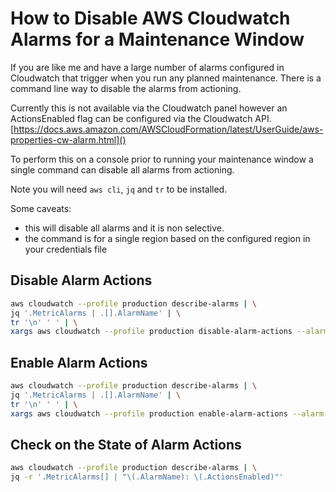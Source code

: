 How to Disable AWS Cloudwatch Alarms for a Maintenance Window
===

If you are like me and have a large number of alarms configured in Cloudwatch that trigger when you run any planned maintenance. There is a command line way to disable the alarms from actioning. 

Currently this is not available via the Cloudwatch panel however an ActionsEnabled flag can be configured via the Cloudwatch API. [https://docs.aws.amazon.com/AWSCloudFormation/latest/UserGuide/aws-properties-cw-alarm.html]()

To perform this on a console prior to running your maintenance window a single command can disable all alarms from actioning.

Note you will need `aws cli`, `jq` and `tr` to be installed.

Some caveats:

- this will disable all alarms and it is non selective. 
- the command is for a single region based on the configured region in your credentials file

## Disable Alarm Actions
```bash
aws cloudwatch --profile production describe-alarms | \
jq '.MetricAlarms | .[].AlarmName' | \
tr '\n' ' ' | \
xargs aws cloudwatch --profile production disable-alarm-actions --alarm-names
```

## Enable Alarm Actions
```bash
aws cloudwatch --profile production describe-alarms | \
jq '.MetricAlarms | .[].AlarmName' | \
tr '\n' ' ' | \
xargs aws cloudwatch --profile production enable-alarm-actions --alarm-names
```

## Check on the State of Alarm Actions
```bash
aws cloudwatch --profile production describe-alarms | \
jq -r '.MetricAlarms[] | "\(.AlarmName): \(.ActionsEnabled)"'
```

